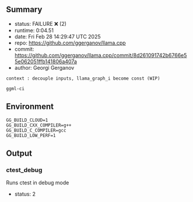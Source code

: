## Summary

- status:  FAILURE ❌ (2)
- runtime: 0:04.51
- date:    Fri Feb 28 14:29:47 UTC 2025
- repo:    https://github.com/ggerganov/llama.cpp
- commit:  https://github.com/ggerganov/llama.cpp/commit/8d261091742b6766e55e062051ffb141806a407a
- author:  Georgi Gerganov
```
context : decouple inputs, llama_graph_i become const (WIP)

ggml-ci
```

## Environment

```
GG_BUILD_CLOUD=1
GG_BUILD_CXX_COMPILER=g++
GG_BUILD_C_COMPILER=gcc
GG_BUILD_LOW_PERF=1
```

## Output

### ctest_debug

Runs ctest in debug mode
- status: 2
```

```

